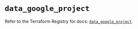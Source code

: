 # `data_google_project`

Refer to the Terraform Registry for docs: [`data_google_project`](https://registry.terraform.io/providers/hashicorp/google/5.11.0/docs/data-sources/project).
